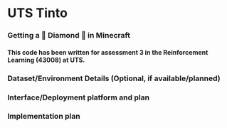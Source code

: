 # UTS Tinto

### Getting a 💎 Diamond 💎 in Minecraft 
#### This code has been written for assessment 3 in the Reinforcement Learning (43008) at UTS. 

### Dataset/Environment Details (Optional, if available/planned)

### Interface/Deployment platform and plan

### Implementation plan
